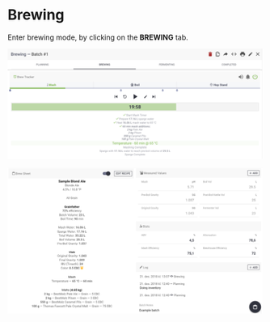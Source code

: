 # Brewing

Enter brewing mode, by clicking on the **BREWING** tab.

![Brew Tracker \(Optional\) for tracking and timing your brew-day!](../.gitbook/assets/image%20%28101%29.png)

![Brew-sheet and input fields for all your measured values, with estimated values and stats](../.gitbook/assets/image%20%2862%29.png)

